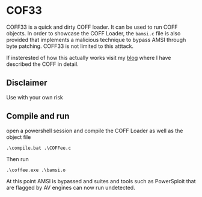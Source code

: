 # COF33 


COFF33 is a quick and dirty COFF loader. It can be used to run COFF objects. In order to showcase the COFF Loader, the `bamsi.c` file is also provided that implements a malicious technique to bypass AMSI through byte patching. COFF33 is not limited to this atttack.  

If insterested of how this actually works visit my <a href="https://xen0vas.github.io/Make-a-COFFee-relax-and-bypass-AMSI/">blog</a> where I have described the COFF in detail. 

## Disclaimer 

Use with your own risk

## Compile and run 

open a powershell session and compile the COFF Loader as well as the object file

```
.\compile.bat .\COFFee.c
```

Then run 

```
.\coffee.exe .\bamsi.o
```

At this point AMSI is bypassed and suites and tools such as PowerSploit that are flagged by AV engines can now run undetected. 



